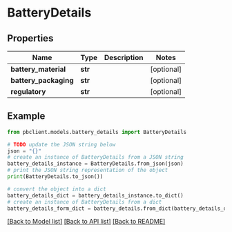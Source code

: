 # BatteryDetails


## Properties

Name | Type | Description | Notes
------------ | ------------- | ------------- | -------------
**battery_material** | **str** |  | [optional] 
**battery_packaging** | **str** |  | [optional] 
**regulatory** | **str** |  | [optional] 

## Example

```python
from pbclient.models.battery_details import BatteryDetails

# TODO update the JSON string below
json = "{}"
# create an instance of BatteryDetails from a JSON string
battery_details_instance = BatteryDetails.from_json(json)
# print the JSON string representation of the object
print(BatteryDetails.to_json())

# convert the object into a dict
battery_details_dict = battery_details_instance.to_dict()
# create an instance of BatteryDetails from a dict
battery_details_form_dict = battery_details.from_dict(battery_details_dict)
```
[[Back to Model list]](../README.md#documentation-for-models) [[Back to API list]](../README.md#documentation-for-api-endpoints) [[Back to README]](../README.md)


